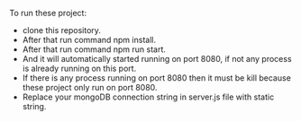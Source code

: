 To run these project:
  - clone this repository.
  - After that run command npm install.
  - After that run command npm run start.
  - And it will automatically started running on port 8080, if not any process is already running on this port.
  - If there is any process running on port 8080 then it must be kill because these project only run on port 8080.
  - Replace your mongoDB connection string in server.js file with static string. 
